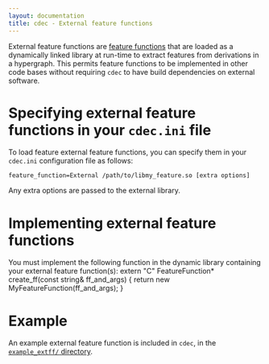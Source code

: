 ```yaml
---
layout: documentation
title: cdec - External feature functions
---
```


External feature functions are [feature functions](/concepts/feature_functions.html) that are loaded as a dynamically linked library at run-time to extract features from derivations in a hypergraph. This permits feature functions to be implemented in other code bases without requiring `cdec` to have build dependencies on external software.

# Specifying external feature functions in your `cdec.ini` file
To load feature external feature functions, you can specify them in your `cdec.ini` configuration file as follows:

    feature_function=External /path/to/libmy_feature.so [extra options]

Any extra options are passed to the external library.

# Implementing external feature functions

You must implement the following function in the dynamic library containing your external feature function(s):
    extern "C" FeatureFunction* create_ff(const string& ff_and_args) {
      return new MyFeatureFunction(ff_and_args);
    }

# Example

An example external feature function is included in `cdec`, in the [`example_extff/` directory](https://github.com/redpony/cdec/tree/master/example_extff).

